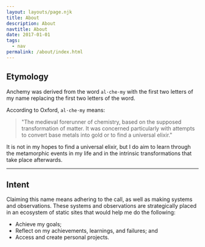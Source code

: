 ```yaml
---
layout: layouts/page.njk
title: About
description: About
navtitle: About
date: 2017-01-01
tags:
  - nav
permalink: /about/index.html
---
```


## Etymology

Anchemy was derived from the word `al·che·my` with the first two letters of my name replacing the first two letters of the word. 

According to Oxford, `al·che·my` means: 
> "The medieval forerunner of chemistry, based on the supposed
> transformation of matter. It was concerned particularly with
> attempts to convert base metals into gold or to find a
> universal elixir."

It is not in my hopes to find a universal elixir, but I do aim to learn through the metamorphic events in my life and in the intrinsic transformations that take place afterwards.

---

## Intent

Claiming this name means adhering to the call, as well as making systems and observations. These systems and observations are strategically placed in an ecosystem of static sites that would help me do the following:

* Achieve my goals;
* Reflect on my achievements, learnings, and failures; and
* Access and create personal projects.
